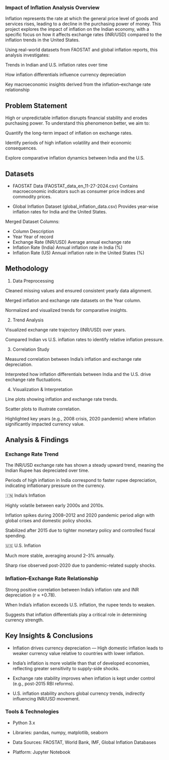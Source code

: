 ### Impact of Inflation Analysis Overview

Inflation represents the rate at which the general price level of goods and services rises, leading to a decline in the purchasing power of money.
This project explores the impact of inflation on the Indian economy, with a specific focus on how it affects exchange rates (INR/USD) compared to the inflation trends in the United States.

Using real-world datasets from FAOSTAT and global inflation reports, this analysis investigates:

Trends in Indian and U.S. inflation rates over time

How inflation differentials influence currency depreciation

Key macroeconomic insights derived from the inflation–exchange rate relationship

## Problem Statement

High or unpredictable inflation disrupts financial stability and erodes purchasing power.
To understand this phenomenon better, we aim to:

Quantify the long-term impact of inflation on exchange rates.

Identify periods of high inflation volatility and their economic consequences.

Explore comparative inflation dynamics between India and the U.S.

## Datasets

- FAOSTAT Data (FAOSTAT_data_en_11-27-2024.csv)
 Contains macroeconomic indicators such as consumer price indices and commodity prices.

- Global Inflation Dataset (global_inflation_data.csv)
 Provides year-wise inflation rates for India and the United States.

Merged Dataset Columns:
- Column	Description
- Year	Year of record
- Exchange Rate (INR/USD)	Average annual exchange rate
- Inflation Rate (India)	Annual inflation rate in India (%)
- Inflation Rate (US)	Annual inflation rate in the United States (%)
## Methodology
1. Data Preprocessing

Cleaned missing values and ensured consistent yearly data alignment.

Merged inflation and exchange rate datasets on the Year column.

Normalized and visualized trends for comparative insights.

2. Trend Analysis

Visualized exchange rate trajectory (INR/USD) over years.

Compared Indian vs U.S. inflation rates to identify relative inflation pressure.

3. Correlation Study

Measured correlation between India’s inflation and exchange rate depreciation.

Interpreted how inflation differentials between India and the U.S. drive exchange rate fluctuations.

4. Visualization & Interpretation

Line plots showing inflation and exchange rate trends.

Scatter plots to illustrate correlation.

Highlighted key years (e.g., 2008 crisis, 2020 pandemic) where inflation significantly impacted currency value.

## Analysis & Findings
### Exchange Rate Trend

The INR/USD exchange rate has shown a steady upward trend, meaning the Indian Rupee has depreciated over time.

Periods of high inflation in India correspond to faster rupee depreciation, indicating inflationary pressure on the currency.

🇮🇳 India’s Inflation

Highly volatile between early 2000s and 2010s.

Inflation spikes during 2008–2012 and 2020 pandemic period align with global crises and domestic policy shocks.

Stabilized after 2015 due to tighter monetary policy and controlled fiscal spending.

🇺🇸 U.S. Inflation

Much more stable, averaging around 2–3% annually.

Sharp rise observed post-2020 due to pandemic-related supply shocks.

### Inflation–Exchange Rate Relationship

Strong positive correlation between India’s inflation rate and INR depreciation (r ≈ +0.78).

When India’s inflation exceeds U.S. inflation, the rupee tends to weaken.

Suggests that inflation differentials play a critical role in determining currency strength.

## Key Insights & Conclusions

- Inflation drives currency depreciation — High domestic inflation leads to weaker currency value relative to countries with lower inflation.

- India’s inflation is more volatile than that of developed economies, reflecting greater sensitivity to supply-side shocks.

- Exchange rate stability improves when inflation is kept under control (e.g., post-2015 RBI reforms).

- U.S. inflation stability anchors global currency trends, indirectly influencing INR/USD movement.



### Tools & Technologies

- Python 3.x

- Libraries: pandas, numpy, matplotlib, seaborn

- Data Sources: FAOSTAT, World Bank, IMF, Global Inflation Databases

- Platform: Jupyter Notebook
